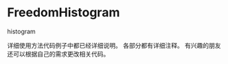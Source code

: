 FreedomHistogram
================

histogram

详细使用方法代码例子中都已经详细说明。
各部分都有详细注释。
有兴趣的朋友还可以根据自己的需求更改相关代码。
